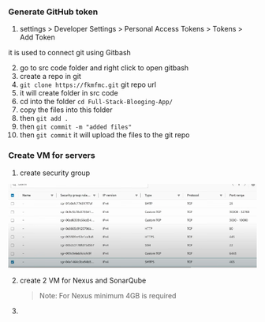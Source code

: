 ### Generate GitHub token

1. settings > Developer Settings > Personal Access Tokens > Tokens > Add Token

it is used to connect git using Gitbash

2. go to src code folder and right click to open gitbash
3. create a repo in git
4. `git clone https://fkmfmc.git` git repo url
5. it will create folder in src code
6. cd into the folder `cd Full-Stack-Blooging-App/`
7. copy the files into this folder
8. then `git add .`
9. then `git commit -m "added files"`
10. then `git commit` it will upload the files to the git repo

### Create VM for servers

1. create security group
   
![image alt](https://github.com/KarampudiKarthik/Devops-Projects/blob/main/images/2.PNG?raw=true)

2. create 2 VM for Nexus and SonarQube
   > Note: For Nexus minimum 4GB is required
3. 















